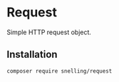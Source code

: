 Request
=========================

Simple HTTP request object.

## Installation
```
composer require snelling/request
```